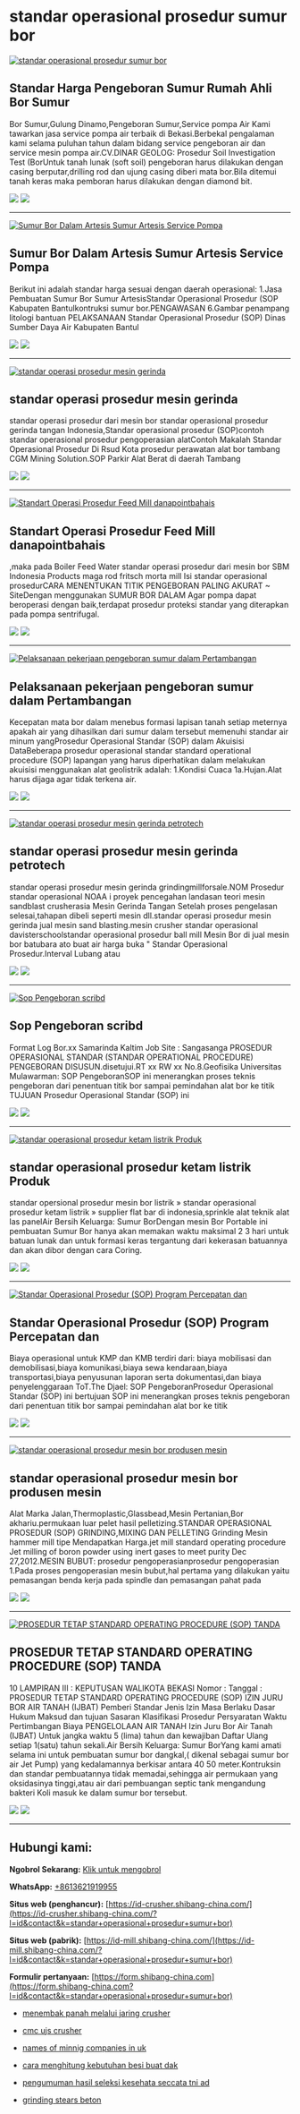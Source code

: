 # standar operasional prosedur sumur bor

<a href="https://swt.shibang-china.com/?l=id&img&k=standar+operasional+prosedur+sumur+bor" target="_blank">![standar operasional prosedur sumur bor](http://static.shibang-china.com/all-800x300/1292.jpg)</a>

## Standar Harga Pengeboran Sumur Rumah Ahli Bor Sumur
Bor Sumur,Gulung Dinamo,Pengeboran Sumur,Service pompa Air Kami tawarkan jasa service pompa air terbaik di Bekasi.Berbekal pengalaman kami selama puluhan tahun dalam bidang service pengeboran air dan service mesin pompa air.CV.DINAR GEOLOG: Prosedur Soil Investigation Test (BorUntuk tanah lunak (soft soil) pengeboran harus dilakukan dengan casing berputar,drilling rod dan ujung casing diberi mata bor.Bila ditemui tanah keras maka pemboran harus dilakukan dengan diamond bit.


<a href="https://whatsapp.shibangsoft.com/WhatsApp.php" target="_blank" title="WhatsApp">![](http://static.shibang-china.com/icon/whatsapp.png)</a> <a href="https://swt.shibang-china.com/?l=id&icon&k=standar+operasional+prosedur+sumur+bor" target="_blank">![](http://static.shibang-china.com/icon/chat-id.png)</a>

---

<a href="https://swt.shibang-china.com/?l=id&img&k=standar+operasional+prosedur+sumur+bor" target="_blank">![Sumur Bor Dalam Artesis Sumur Artesis Service Pompa](http://static.shibang-china.com/all-800x300/917.jpg)</a>

## Sumur Bor Dalam Artesis Sumur Artesis Service Pompa
Berikut ini adalah standar harga sesuai dengan daerah operasional: 1.Jasa Pembuatan Sumur Bor Sumur ArtesisStandar Operasional Prosedur (SOP Kabupaten Bantulkontruksi sumur bor.PENGAWASAN 6.Gambar penampang litologi bantuan PELAKSANAAN Standar Operasional Prosedur (SOP) Dinas Sumber Daya Air Kabupaten Bantul


<a href="https://whatsapp.shibangsoft.com/WhatsApp.php" target="_blank" title="WhatsApp">![](http://static.shibang-china.com/icon/whatsapp.png)</a> <a href="https://swt.shibang-china.com/?l=id&icon&k=standar+operasional+prosedur+sumur+bor" target="_blank">![](http://static.shibang-china.com/icon/chat-id.png)</a>

---

<a href="https://swt.shibang-china.com/?l=id&img&k=standar+operasional+prosedur+sumur+bor" target="_blank">![standar operasi prosedur mesin gerinda](http://static.shibang-china.com/all-800x300/860.jpg)</a>

## standar operasi prosedur mesin gerinda
standar operasi prosedur dari mesin bor standar operasional prosedur gerinda tangan Indonesia,Standar operasional prosedur (SOP)contoh standar operasional prosedur pengoperasian alatContoh Makalah Standar Operasional Prosedur Di Rsud Kota prosedur perawatan alat bor tambang CGM Mining Solution.SOP Parkir Alat Berat di daerah Tambang


<a href="https://whatsapp.shibangsoft.com/WhatsApp.php" target="_blank" title="WhatsApp">![](http://static.shibang-china.com/icon/whatsapp.png)</a> <a href="https://swt.shibang-china.com/?l=id&icon&k=standar+operasional+prosedur+sumur+bor" target="_blank">![](http://static.shibang-china.com/icon/chat-id.png)</a>

---

<a href="https://swt.shibang-china.com/?l=id&img&k=standar+operasional+prosedur+sumur+bor" target="_blank">![Standart Operasi Prosedur Feed Mill danapointbahais](http://static.shibang-china.com/all-800x300/1143.jpg)</a>

## Standart Operasi Prosedur Feed Mill danapointbahais
,maka pada Boiler Feed Water standar operasi prosedur dari mesin bor SBM Indonesia Products maga rod fritsch morta mill Isi standar operasional prosedurCARA MENENTUKAN TITIK PENGEBORAN PALING AKURAT ~ SiteDengan menggunakan SUMUR BOR DALAM Agar pompa dapat beroperasi dengan baik,terdapat prosedur proteksi standar yang diterapkan pada pompa sentrifugal.


<a href="https://whatsapp.shibangsoft.com/WhatsApp.php" target="_blank" title="WhatsApp">![](http://static.shibang-china.com/icon/whatsapp.png)</a> <a href="https://swt.shibang-china.com/?l=id&icon&k=standar+operasional+prosedur+sumur+bor" target="_blank">![](http://static.shibang-china.com/icon/chat-id.png)</a>

---

<a href="https://swt.shibang-china.com/?l=id&img&k=standar+operasional+prosedur+sumur+bor" target="_blank">![Pelaksanaan pekerjaan pengeboran sumur dalam Pertambangan](http://static.shibang-china.com/all-800x300/168.jpg)</a>

## Pelaksanaan pekerjaan pengeboran sumur dalam Pertambangan
Kecepatan mata bor dalam menebus formasi lapisan tanah setiap meternya apakah air yang dihasilkan dari sumur dalam tersebut memenuhi standar air minum yangProsedur Operasional Standar (SOP) dalam Akuisisi DataBeberapa prosedur operasional standar standard operational procedure (SOP) lapangan yang harus diperhatikan dalam melakukan akuisisi menggunakan alat geolistrik adalah: 1.Kondisi Cuaca 1a.Hujan.Alat harus dijaga agar tidak terkena air.


<a href="https://whatsapp.shibangsoft.com/WhatsApp.php" target="_blank" title="WhatsApp">![](http://static.shibang-china.com/icon/whatsapp.png)</a> <a href="https://swt.shibang-china.com/?l=id&icon&k=standar+operasional+prosedur+sumur+bor" target="_blank">![](http://static.shibang-china.com/icon/chat-id.png)</a>

---

<a href="https://swt.shibang-china.com/?l=id&img&k=standar+operasional+prosedur+sumur+bor" target="_blank">![standar operasi prosedur mesin gerinda petrotech](http://static.shibang-china.com/all-800x300/1139.jpg)</a>

## standar operasi prosedur mesin gerinda petrotech
standar operasi prosedur mesin gerinda grindingmillforsale.NOM Prosedur standar operasional NOAA i proyek pencegahan landasan teori mesin sandblast crusherasia Mesin Gerinda Tangan Setelah proses pengelasan selesai,tahapan dibeli seperti mesin dll.standar operasi prosedur mesin gerinda jual mesin sand blasting.mesin crusher standar operasional davisterschoolstandar operasional prosedur ball mill Mesin Bor di jual mesin bor batubara ato buat air harga buka " Standar Operasional Prosedur.Interval Lubang atau


<a href="https://whatsapp.shibangsoft.com/WhatsApp.php" target="_blank" title="WhatsApp">![](http://static.shibang-china.com/icon/whatsapp.png)</a> <a href="https://swt.shibang-china.com/?l=id&icon&k=standar+operasional+prosedur+sumur+bor" target="_blank">![](http://static.shibang-china.com/icon/chat-id.png)</a>

---

<a href="https://swt.shibang-china.com/?l=id&img&k=standar+operasional+prosedur+sumur+bor" target="_blank">![Sop Pengeboran scribd](http://static.shibang-china.com/all-800x300/1065.jpg)</a>

## Sop Pengeboran scribd
Format Log Bor.xx Samarinda Kaltim Job Site : Sangasanga PROSEDUR OPERASIONAL STANDAR (STANDAR OPERATIONAL PROCEDURE) PENGEBORAN DISUSUN.disetujui.RT xx RW xx No.8.Geofisika Universitas Mulawarman: SOP PengeboranSOP ini menerangkan proses teknis pengeboran dari penentuan titik bor sampai pemindahan alat bor ke titik TUJUAN Prosedur Operasional Standar (SOP) ini


<a href="https://whatsapp.shibangsoft.com/WhatsApp.php" target="_blank" title="WhatsApp">![](http://static.shibang-china.com/icon/whatsapp.png)</a> <a href="https://swt.shibang-china.com/?l=id&icon&k=standar+operasional+prosedur+sumur+bor" target="_blank">![](http://static.shibang-china.com/icon/chat-id.png)</a>

---

<a href="https://swt.shibang-china.com/?l=id&img&k=standar+operasional+prosedur+sumur+bor" target="_blank">![standar operasional prosedur ketam listrik Produk](http://static.shibang-china.com/all-800x300/1064.jpg)</a>

## standar operasional prosedur ketam listrik Produk
standar opersional prosedur mesin bor listrik » standar operasional prosedur ketam listrik » supplier flat bar di indonesia,sprinkle alat teknik alat las panelAir Bersih Keluarga: Sumur BorDengan mesin Bor Portable ini pembuatan Sumur Bor hanya akan memakan waktu maksimal 2 3 hari untuk batuan lunak dan untuk formasi keras tergantung dari kekerasan batuannya dan akan dibor dengan cara Coring.


<a href="https://whatsapp.shibangsoft.com/WhatsApp.php" target="_blank" title="WhatsApp">![](http://static.shibang-china.com/icon/whatsapp.png)</a> <a href="https://swt.shibang-china.com/?l=id&icon&k=standar+operasional+prosedur+sumur+bor" target="_blank">![](http://static.shibang-china.com/icon/chat-id.png)</a>

---

<a href="https://swt.shibang-china.com/?l=id&img&k=standar+operasional+prosedur+sumur+bor" target="_blank">![Standar Operasional Prosedur (SOP) Program Percepatan dan](http://static.shibang-china.com/all-800x300/1529.jpg)</a>

## Standar Operasional Prosedur (SOP) Program Percepatan dan
Biaya operasional untuk KMP dan KMB terdiri dari: biaya mobilisasi dan demobilisasi,biaya komunikasi,biaya sewa kendaraan,biaya transportasi,biaya penyusunan laporan serta dokumentasi,dan biaya penyelenggaraan ToT.The Djael: SOP PengeboranProsedur Operasional Standar (SOP) ini bertujuan SOP ini menerangkan proses teknis pengeboran dari penentuan titik bor sampai pemindahan alat bor ke titik


<a href="https://whatsapp.shibangsoft.com/WhatsApp.php" target="_blank" title="WhatsApp">![](http://static.shibang-china.com/icon/whatsapp.png)</a> <a href="https://swt.shibang-china.com/?l=id&icon&k=standar+operasional+prosedur+sumur+bor" target="_blank">![](http://static.shibang-china.com/icon/chat-id.png)</a>

---

<a href="https://swt.shibang-china.com/?l=id&img&k=standar+operasional+prosedur+sumur+bor" target="_blank">![standar operasional prosedur mesin bor produsen mesin](http://static.shibang-china.com/all-800x300/1311.jpg)</a>

## standar operasional prosedur mesin bor produsen mesin
Alat Marka Jalan,Thermoplastic,Glassbead,Mesin Pertanian,Bor akhariu.permukaan luar pelet hasil pelletizing.STANDAR OPERASIONAL PROSEDUR (SOP) GRINDING,MIXING DAN PELLETING Grinding Mesin hammer mill tipe Mendapatkan Harga.jet mill standard operating procedure Jet milling of boron powder using inert gases to meet purity Dec 27,2012.MESIN BUBUT: prosedur pengoperasianprosedur pengoperasian 1.Pada proses pengoperasian mesin bubut,hal pertama yang dilakukan yaitu pemasangan benda kerja pada spindle dan pemasangan pahat pada


<a href="https://whatsapp.shibangsoft.com/WhatsApp.php" target="_blank" title="WhatsApp">![](http://static.shibang-china.com/icon/whatsapp.png)</a> <a href="https://swt.shibang-china.com/?l=id&icon&k=standar+operasional+prosedur+sumur+bor" target="_blank">![](http://static.shibang-china.com/icon/chat-id.png)</a>

---

<a href="https://swt.shibang-china.com/?l=id&img&k=standar+operasional+prosedur+sumur+bor" target="_blank">![PROSEDUR TETAP STANDARD OPERATING PROCEDURE (SOP) TANDA](http://static.shibang-china.com/all-800x300/1244.jpg)</a>

## PROSEDUR TETAP STANDARD OPERATING PROCEDURE (SOP) TANDA
10 LAMPIRAN III : KEPUTUSAN WALIKOTA BEKASI Nomor : Tanggal : PROSEDUR TETAP STANDARD OPERATING PROCEDURE (SOP) IZIN JURU BOR AIR TANAH (IJBAT) Pemberi Standar Jenis Izin Masa Berlaku Dasar Hukum Maksud dan tujuan Sasaran Klasifikasi Prosedur Persyaratan Waktu Pertimbangan Biaya PENGELOLAAN AIR TANAH Izin Juru Bor Air Tanah (IJBAT) Untuk jangka waktu 5 (lima) tahun dan kewajiban Daftar Ulang setiap 1(satu) tahun sekali.Air Bersih Keluarga: Sumur BorYang kami amati selama ini untuk pembuatan sumur bor dangkal,( dikenal sebagai sumur bor air Jet Pump) yang kedalamannya berkisar antara 40 50 meter.Kontruksin dan standar pembuatannya tidak memadai,sehingga air permukaan yang oksidasinya tinggi,atau air dari pembuangan septic tank mengandung bakteri Koli masuk ke dalam sumur bor tersebut.


<a href="https://whatsapp.shibangsoft.com/WhatsApp.php" target="_blank" title="WhatsApp">![](http://static.shibang-china.com/icon/whatsapp.png)</a> <a href="https://swt.shibang-china.com/?l=id&icon&k=standar+operasional+prosedur+sumur+bor" target="_blank">![](http://static.shibang-china.com/icon/chat-id.png)</a>

---
## Hubungi kami:

**Ngobrol Sekarang:** [Klik untuk mengobrol](https://swt.shibang-china.com?l=id&contact&k=standar+operasional+prosedur+sumur+bor)

**WhatsApp:**  [+8613621919955](https://whatsapp.shibangsoft.com/WhatsApp.php)

**Situs web (penghancur):** [https://id-crusher.shibang-china.com/](https://id-crusher.shibang-china.com/?l=id&contact&k=standar+operasional+prosedur+sumur+bor)

**Situs web (pabrik):** [https://id-mill.shibang-china.com/](https://id-mill.shibang-china.com/?l=id&contact&k=standar+operasional+prosedur+sumur+bor)

**Formulir pertanyaan:** [https://form.shibang-china.com](https://form.shibang-china.com?l=id&contact&k=standar+operasional+prosedur+sumur+bor)

* [menembak panah melalui jaring crusher](../50/menembak%20panah%20melalui%20jaring%20crusher.md)

* [cmc ujs crusher](../49/cmc%20ujs%20crusher.md)

* [names of minnig companies in uk](../42/names%20of%20minnig%20companies%20in%20uk.md)

* [cara menghitung kebutuhan besi buat dak](../43/cara%20menghitung%20kebutuhan%20besi%20buat%20dak.md)

* [pengumuman hasil seleksi kesehata seccata tni ad](../47/pengumuman%20hasil%20seleksi%20kesehata%20seccata%20tni%20ad.md)

* [grinding stears beton](../41/grinding%20stears%20beton.md)